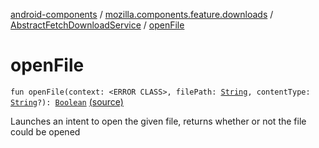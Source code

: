 [android-components](../../index.md) / [mozilla.components.feature.downloads](../index.md) / [AbstractFetchDownloadService](index.md) / [openFile](./open-file.md)

# openFile

`fun openFile(context: <ERROR CLASS>, filePath: `[`String`](https://kotlinlang.org/api/latest/jvm/stdlib/kotlin/-string/index.html)`, contentType: `[`String`](https://kotlinlang.org/api/latest/jvm/stdlib/kotlin/-string/index.html)`?): `[`Boolean`](https://kotlinlang.org/api/latest/jvm/stdlib/kotlin/-boolean/index.html) [(source)](https://github.com/mozilla-mobile/android-components/blob/master/components/feature/downloads/src/main/java/mozilla/components/feature/downloads/AbstractFetchDownloadService.kt#L799)

Launches an intent to open the given file, returns whether or not the file could be opened

